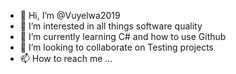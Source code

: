 - 👋 Hi, I’m @Vuyelwa2019
- 👀 I’m interested in all things software quality
- 🌱 I’m currently learning C# and how to use Github
- 💞️ I’m looking to collaborate on Testing projects
- 📫 How to reach me ...

<!---
Vuyelwa2019/Vuyelwa2019 is a ✨ special ✨ repository because its `README.md` (this file) appears on your GitHub profile.
You can click the Preview link to take a look at your changes.
--->
